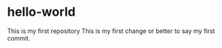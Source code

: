 # hello-world
This is my first repository
This is my first change or better to say my first commit.
